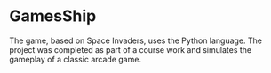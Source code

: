 # GamesShip
The game, based on Space Invaders, uses the Python language. The project was completed as part of a course work and simulates the gameplay of a classic arcade game.
